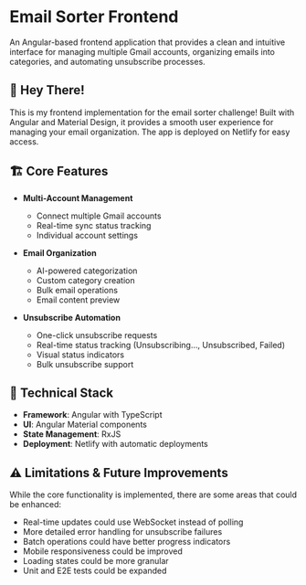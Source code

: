 # Email Sorter Frontend

An Angular-based frontend application that provides a clean and intuitive interface for managing multiple Gmail accounts, organizing emails into categories, and automating unsubscribe processes.

## 👋 Hey There!

This is my frontend implementation for the email sorter challenge! Built with Angular and Material Design, it provides a smooth user experience for managing your email organization. The app is deployed on Netlify for easy access.

## 🏗️ Core Features

- **Multi-Account Management**
  - Connect multiple Gmail accounts
  - Real-time sync status tracking
  - Individual account settings

- **Email Organization**
  - AI-powered categorization
  - Custom category creation
  - Bulk email operations
  - Email content preview

- **Unsubscribe Automation**
  - One-click unsubscribe requests
  - Real-time status tracking (Unsubscribing..., Unsubscribed, Failed)
  - Visual status indicators
  - Bulk unsubscribe support

## 🎨 Technical Stack

- **Framework**: Angular with TypeScript
- **UI**: Angular Material components
- **State Management**: RxJS
- **Deployment**: Netlify with automatic deployments

## ⚠️ Limitations & Future Improvements

While the core functionality is implemented, there are some areas that could be enhanced:

- Real-time updates could use WebSocket instead of polling
- More detailed error handling for unsubscribe failures
- Batch operations could have better progress indicators
- Mobile responsiveness could be improved
- Loading states could be more granular
- Unit and E2E tests could be expanded
